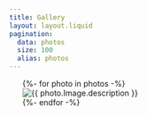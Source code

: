 ```yaml
---
title: Gallery
layout: layout.liquid
pagination:
  data: photos
  size: 100
  alias: photos
---
```


<ul>
 <div class="container mx-auto space-y-2 lg:space-y-0 lg:gap-2 mt-10 lg:grid lg:grid-cols-3">
 {%- for photo in photos -%}
    <div class="w-full rounded">
        <img src="{{ photo.Image.url }}"
            alt="{{ photo.Image.description }}">
    </div>
    {%- endfor -%}
</div>
</ul>
